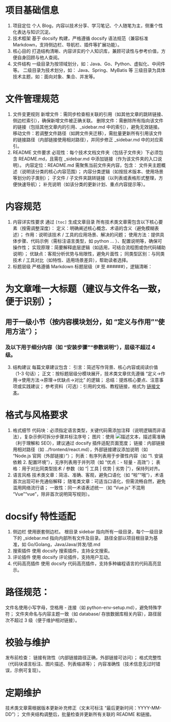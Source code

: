 # 项目基础信息
1. 项目定位
个人 Blog，内容以技术分享、学习笔记、个人随笔为主，侧重个性化表达与知识沉淀。
2. 技术框架
基于 docsify 构建，严格遵循 docsify 语法规范（兼容标准 Markdown，支持侧边栏、导航栏、插件等扩展功能）。
3. 核心目的
打造结构清晰、内容详实的个人知识库，兼顾可读性与参考价值，方便自身回顾与他人查阅。
4. 文件结构
一级目录为按领域划分，如：Java、Go、Python、虚拟化、中间件等。
二级目录为技术划分，如： Java、Spring、MyBatis 等
三级目录为具体技术主题，如：面向对象、集合、并发等。
# 文件管理规范
1. 文件变更规则
新增文件：需同步检查相关联的引用（如其他文章的跳转链接、侧边栏索引），确保新增文件被正确关联。
删除文件：需删除所有指向该文件的链接（包括其他文章内的引用、_sidebar.md 中的索引），避免无效链接。
移动文件：若调整文件路径（如跨文件夹迁移），需批量更新所有引用该文件的链接路径（内部链接使用相对路径），并同步修正 _sidebar.md 中的对应索引。
2. README 文件要求
必现性：每个技术文档文件夹（包括子文件夹）下必须包含 README.md，且需在 _sidebar.md 中添加链接（作为该文件夹的入口说明）。
内容定位：README.md 需聚焦当前文件夹内容，包含：
文件夹主题概述（说明该分类的核心内容范围）；
内容分类逻辑（如按技术版本、使用场景等划分的子类别）；
子文件 / 子文件夹跳转链接（以列表或表格形式整理，方便快速导航）；
补充说明（如该分类的更新计划、重点内容提示等）。
# 内容规范
1. 内容详实性要求
通过 `[toc]` 生成文章目录
所有技术类文章需包含以下核心要素（按需调整深度）：
定义：明确阐述核心概念、术语的含义（避免模糊表述）；
作用：说明该技术 / 工具的应用场景、解决的问题；
使用方法：提供具体步骤、代码示例（需标注语言类型，如 python ... ）、配置说明等，确保可操作性；
实现原理：简要解释底层逻辑（如适用，可结合流程图或伪代码辅助说明）；
优缺点：客观分析优势与局限性，避免片面性；
同类型区别：与同类技术 / 工具对比（如特性、适用场景差异），帮助读者选择。
2. 标题层级
严格遵循 Markdown 标题层级（# 至 ######），逻辑清晰：
# 为文章唯一大标题（建议与文件名一致，便于识别）；
## 用于一级小节（按内容模块划分，如 “定义与作用”“使用方法”）；
### 及以下用于细分内容（如 “安装步骤”“参数说明”），层级不超过 4 级。
3. 结构建议
每篇文章建议包含：
引言：简述写作背景、核心内容或阅读价值（1-3 句话）；
正文：按标题层级分模块展开，技术类文章优先遵循 “定义→作用→使用方法→原理→优缺点→对比” 的逻辑；
总结：提炼核心要点、注意事项或实践建议；
参考资料（可选）：引用的文档、教程链接，格式为 [链接文本](URL)。
# 格式与风格要求
1. 格式细节
代码块：必须指定语言类型，关键代码需添加注释（说明逻辑而非语法），复杂示例可拆分步骤并标注序号；
图片：使用 ![描述文本](图片链接)，描述需准确（利于理解和 SEO），建议通过 docsify 插件适配页面宽度；
链接：内部链接用相对路径（如 ../frontend/react.md），外部链接建议添加说明（如 “Node.js 官网（外部链接）”）；
列表：有序列表用于步骤性内容（如 “1. 安装依赖 2. 配置环境”），无序列表用于并列项（如 “优点：- 轻量 - 高效”）；
表格：用于对比同类型技术 / 参数（如 “| 工具 | 优势 | 劣势 |”），保持列对齐。
2. 语言风格
技术类文章：简洁、准确、客观，避免口语化（如 “啦”“哦”），术语首次出现可补充通俗解释；
随笔类文章：可适当口语化，但需流畅自然，避免滥用网络流行语；
一致性：同一术语表述统一（如 “Vue.js” 不混用 “Vue”“vue”，除非首次说明简写规则）。
# docsify 特性适配
1. 侧边栏
使用嵌套侧边栏。
根目录 sidebar 指向所有一级目录，每个一级目录下的 _sidebar.md 指向内部所有文件及目录。
路径全部以项目根目录为基准，如 Go/Golang，Java/Java/并发/锁.md
2. 搜索插件
使用 docsify 搜索插件，支持全文搜索。
3. 评论插件
使用 docsify 评论插件，支持用户互动。
4. 代码高亮插件
使用 docsify 代码高亮插件，支持多种编程语言的代码高亮显示。
# 路径规范：
文件名使用小写字母，空格用 - 连接（如 python-env-setup.md），避免特殊字符；
文件夹命名与内容主题一致（如 database/ 存放数据库相关内容），路径层次不超过 3 级（便于维护相对链接）。
# 校验与维护
发布前检查：
链接有效性（内部链接路径正确，外部链接可访问）；
格式完整性（代码块语言标注、图片描述、列表缩进等）；
内容准确性（技术信息无过时错误，示例可复现）。
# 定期维护
技术类文章需根据版本更新补充修正（文末可标注 “最后更新时间：YYYY-MM-DD”）；
文件夹结构调整后，批量检查并更新所有关联的 README 和链接。
